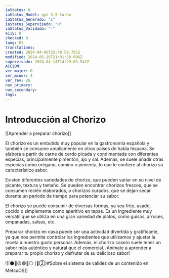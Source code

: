 ```yaml
---
iaStatus: 8
iaStatus_Model: gpt-3.5-turbo
iaStatus_Generado: "I"
iaStatus_Supervisado: "H"
iaStatus_Validado: "-"
a11y: 0
checked: 0
lang: ES
translations: 
created: 2024-04-06T23:48:59.755Z
modified: 2024-05-16T21:01:38.606Z
supervisado: 2024-04-14T14:29:03.542Z
ACCION: 
ver_major: 0
ver_minor: 4
ver_rev: 26
nav_primary: 
nav_secondary: 
tags:
---
```

# Introducción al Chorizo

[[Aprender a preparar chorizo]]

El chorizo es un embutido muy popular en la gastronomía española y también se consume ampliamente en otros países de habla hispana. Se elabora a partir de carne de cerdo picada y condimentada con diferentes especias, principalmente pimentón, ajo y sal. Además, se suele añadir otras especias como orégano, comino o pimienta, lo que le confiere al chorizo su característico sabor.

Existen diferentes variedades de chorizo, que pueden variar en su nivel de picante, textura y tamaño. Se pueden encontrar chorizos frescos, que se consumen recién elaborados, o chorizos curados, que se dejan secar durante un periodo de tiempo para potenciar su sabor.

El chorizo se puede consumir de diversas formas, ya sea frito, asado, cocido o simplemente como aperitivo en tapas. Es un ingrediente muy versátil que se utiliza en una gran variedad de platos, como guisos, arroces, empanadas, salsas, etc.

Preparar chorizo en casa puede ser una actividad divertida y gratificante, ya que nos permite controlar los ingredientes que utilizamos y ajustar la receta a nuestro gusto personal. Además, el chorizo casero suele tener un sabor más auténtico y natural que el comercial. ¡Anímate a aprender a preparar tu propio chorizo y disfrutar de su delicioso sabor!

![[⚫🔴🟡🟢🔵⚪ (🔴②)#Sobre el sistema de validez de un contenido en MetsuOS]]
